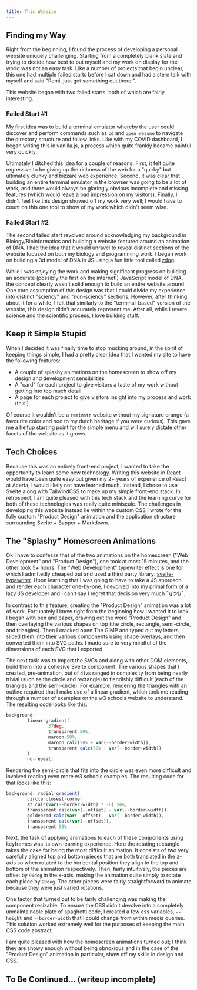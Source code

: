 ```yaml
---
title: This Website
---
```


## Finding my Way

Right from the beginning, I found the process of developing a personal website uniquely challenging. Starting from a completely blank slate and trying to decide how best to put myself and my work on display for the world was not an easy task. Like a number of projects that begin unclear, this one had multiple failed starts before I sat down and had a stern talk with myself and said "Remi, just get something out there!".

This website began with two failed starts, both of which are fairly interesting.

### Failed Start #1

My first idea was to build a terminal emulator whereby the user could discover and perform commands such as `cd` and `open resume` to navigate the directory structure and follow links. Like with my COVID dashboard, I began writing this in vanilla.js, a process which quite frankly became painful very quickly.

Ultimately I ditched this idea for a couple of reasons. First, it felt quite regressive to be giving up the richness of the web for a "quirky" but ultimately clunky and bizzare web experience. Second, it was clear that building an entire terminal emulator in the browser was going to be a lot of work, and there would always be glaringly obvious incomplete and missing features (which would leave a bad impression on my visitors). Finally, I didn't feel like this design showed off my work very well; I would have to count on this one tool to show of my work which didn't seem wise.

### Failed Start #2

The second failed start revolved around acknowledging my background in Biology/Bioinformatics and building a website featured around an animation of DNA. I had the idea that it would unravel to reveal distinct sections of the website focused on both my biology and programming work. I began work on building a 3d model of DNA in JS using a fun little tool called [zdog](https://zzz.dog).

While I was enjoying the work and making significant progress on building an accurate (possibly the first on the internet!) JavaScript model of DNA, the concept clearly wasn't solid enough to build an entire website around. One core assumption of this design was that I could divide my experience into distinct "sciency" and "non-sciency" sections. However, after thinking about it for a while, I felt that similarly to the "terminal-based" version of the website, this design didn't accurately represent me. After all, while I revere science and the scientific process, I love building stuff.

## Keep it Simple Stupid

When I decided it was finally time to stop mucking around, in the spirit of keeping things simple, I had a pretty clear idea that I wanted my site to have the following features:

- A couple of splashy animations on the homescreen to show off my design and development sensibilities
- A "card" for each project to give visitors a taste of my work without getting into too much detail
- A page for each project to give visitors insight into my process and work (this!)

Of course it wouldn't be a `remimstr` website without my signature orange (a favourite color and nod to my dutch heritage if you were curious). This gave me a helfup starting point for the simple menu and will surely dictate other facets of the website as it grows.

## Tech Choices

Because this was an entirely front-end project, I wanted to take the opportunity to learn some new technology. Writing this website in React would have been quite easy but given my 2+ years of experience of React at Acerta, I would likely not have learned much. Instead, I chose to use Svelte along with TailwindCSS to make up my simple front-end stack. In retrospect, I am quite pleased with this tech stack and the learning curve for both of these technologies was really quite miniscule. The challenges in developing this website instead lie within the custom CSS I wrote for the fully custom "Product Design" animation and the application structure surrounding Svelte + Sapper + Markdown.

## The "Splashy" Homescreen Animations

Ok I have to confesss that of the two animations on the homescreen ("Web Development" and "Product Design"), one took at most 15 minutes, and the other took 5+ hours. The "Web Development" typewriter effect is one for which I admittedly cheaped out and used a third party library: [svelte-typewriter](https://github.com/henriquehbr/svelte-typewriter). Upon learning that I was going to have to take a JS approach and render each character one-by-one, I devolved into my primal form of a lazy JS developer and I can't say I regret that decision very much ¯\\_(ツ)_/¯.

In contrast to this feature, creating the "Product Design" animation was a lot of work. Fortunately I knew right from the beginning how I wanted it to look. I began with pen and paper, drawing out the word "Product Design" and then overlaying the various shapes on top (the circle, rectangle, semi-circle, and triangles). Then I cracked open The GIMP and typed out my letters, sliced them into their various components using shape overlays, and then converted them into SVG paths. I made sure to very mindful of the dimensions of each SVG that I exported.

The next task was to import the SVGs and along with other DOM elements, build them into a cohesive Svelte component. The various shapes that I created, pre-animation, out of `div`s ranged in complexity from being nearly trivial (such as the circle and rectangle) to fiendishly difficult (each of the triangles and the semi-circle). For example, rendering the triangles with an outline required that I make use of a linear gradient, which took me reading through a number of examples on the w3 schools website to understand. The resulting code looks like this:

```JavaScript
background:
		linear-gradient(
				37deg,
				transparent 50%,
				maroon 50%,
				maroon calc(50% + var(--border-width)),
				transparent calc(50% + var(--border-width))
		)
		no-repeat;
```

Rendering the semi-circle that fits into the circle was even more difficult and involved reading even more w3 schools examples. The resulting code for that looks like this:

```JavaScript
background: radial-gradient(
		circle closest-corner
		at calc(var(--border-width) * -6) 50%,
		transparent calc(var(--offset) - var(--border-width)),
		goldenrod calc(var(--offset) - var(--border-width)),
		transparent calc(var(--offset)),
		transparent 50%
```

Next, the task of applying animations to each of these components using keyframes was its own learning experience. Here the rotating rectangle takes the cake for being the most difficult animation. It consists of two very carefully aligned top and bottom pieces that are both translated in the z-axis so when rotated to the horizontal position they align to the top and bottom of the animation respectively. Then, fairly intuitively, the pieces are offset by `90deg` in the x-axis, making the animation quite simply to rotate each piece by `90deg`. The other pieces were fairly straightforward to animate because they were just varied rotations.

One factor that turned out to be fairly challenging was making the component resizable. To ensure the CSS didn't devolve into a completely unmaintainable plate of spaghetti code, I created a few css variables, `--height` and `--border-width` that I could change from within media queries. This solution worked extremely well for the purposes of keeping the main CSS code abstract.

I am quite pleased with how the homescreen animations turned out; I think they are showy enough without being obnoxious and in the case of the "Product Design" animation in particular, show off my skills in design and CSS.

## To Be Continued... (writeup incomplete)
